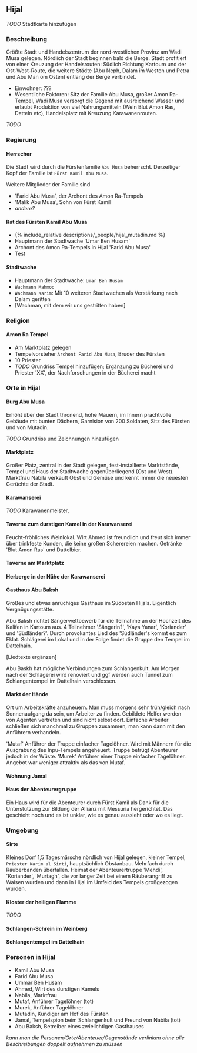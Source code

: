 ## Hijal

*TODO* Stadtkarte hinzufügen

### Beschreibung
Größte Stadt und Handelszentrum der nord-westlichen Provinz am Wadi Musa gelegen. Nördlich der Stadt beginnen bald die Berge. Stadt profitiert von einer Kreuzung der Handelsrouten: Südlich Richtung Kartoum und der Ost-West-Route, die weitere Städte (Abu Neph, Dalam im Westen und Petra und Abu Man om Osten) entlang der Berge verbindet.

* Einwohner: ???
* Wesentliche Faktoren: Sitz der Familie Abu Musa, großer Amon Ra-Tempel, Wadi Musa versorgt die Gegend mit ausreichend Wasser und erlaubt Produktion von viel Nahrungsmitteln (Wein Blut Amon Ras, Datteln etc), Handelsplatz mit Kreuzung Karawanenrouten.

*TODO* 

### Regierung

#### Herrscher
Die Stadt wird durch die Fürstenfamilie `Abu Musa` beherrscht. Derzeitiger Kopf der Familie ist `Fürst Kamil Abu Musa`.

Weitere Mitglieder der Familie sind
* 'Farid Abu Musa', der Archont des Amon Ra-Tempels
* 'Malik Abu Musa', Sohn von Fürst Kamil
* *andere?*

#### Rat des Fürsten Kamil Abu Musa
* {% include_relative descriptions/_people/hijal_mutadin.md %}
* Hauptmann der Stadtwache 'Umar Ben Husam'
* Archont des Amon Ra-Tempels in Hijal 'Farid Abu Musa'
* Test

#### Stadtwache
* Hauptmann der Stadtwache: `Umar Ben Husam`
* `Wachmann Mahmod`
* `Wachmann Karim`: Mit 10 weiteren Stadtwachen als Verstärkung nach Dalam geritten
* [Wachman, mit dem wir uns gestritten haben]

### Religion

#### Amon Ra Tempel
* Am Marktplatz gelegen
* Tempelvorsteher `Archont Farid Abu Musa`, Bruder des Fürsten
* 10 Priester
* *TODO* Grundriss Tempel hinzufügen; Ergänzung zu Bücherei und Priester 'XX', der Nachforschungen in der Bücherei macht

### Orte in Hijal

#### Burg Abu Musa
Erhöht über der Stadt thronend, hohe Mauern, im Innern prachtvolle Gebäude mit bunten Dächern, Garnision von 200 Soldaten, Sitz des Fürsten und von Mutadin.

*TODO* Grundriss und Zeichnungen hinzufügen

#### Marktplatz
Großer Platz, zentral in der Stadt gelegen, fest-installierte Marktstände, Tempel und Haus der Stadtwache gegenüberliegend (Ost und West). Marktfrau Nabila verkauft Obst und Gemüse und kennt immer die neuesten Gerüchte der Stadt.

#### Karawanserei
*TODO* Karawanenmeister,

#### Taverne zum durstigen Kamel in der Karawanserei
Feucht-fröhliches Weinlokal. Wirt Ahmed ist freundlich und freut sich immer über trinkfeste Kunden, die keine großen Scherereien machen. Getränke 'Blut Amon Ras' und Dattelbier.

#### Taverne am Marktplatz

#### Herberge in der Nähe der Karawanserei

#### Gasthaus Abu Baksh
Großes und etwas anrüchiges Gasthaus im Südosten Hijals. Eigentlich Vergnügungsstätte.

Abu Baksh richtet Sängerwettbewerb für die Teilnahme an der Hochzeit des Kalifen in Kartoum aus. 4 Teilnehmer 'Sängerin?', 'Kaya Yanar', 'Koriander' und 'Südländer?'. Durch provokantes Lied des 'Südländer's kommt es zum Eklat. Schlägerei im Lokal und in der Folge findet die Gruppe den Tempel im Dattelhain.

[Liedtexte ergänzen]

Abu Baskh hat mögliche Verbindungen zum Schlangenkult. Am Morgen nach der Schlägerei wird renoviert und ggf werden auch Tunnel zum Schlangentempel im Dattelhain verschlossen.

#### Markt der Hände
Ort um Arbeitskräfte anzuheuern. Man muss morgens sehr früh/gleich nach Sonnenaufgang da sein, um Arbeiter zu finden. Gebildete Helfer werden von Agenten vertreten und sind nicht selbst dort. Einfache Arbeiter schließen sich manchmal zu Gruppen zusammen, man kann dann mit den Anführern verhandeln.

'Mutaf' Anführer der Truppe einfacher Tagelöhner. Wird mit Männern für die Ausgrabung des Inpu-Tempels angeheuert. Truppe betrügt Abenteurer jedoch in der Wüste.
'Murek' Anführer einer Truppe einfacher Tagelöhner. Angebot war weniger attraktiv als das von Mutaf.

#### Wohnung Jamal

#### Haus der Abenteurergruppe
Ein Haus wird für die Abenteurer durch Fürst Kamil als Dank für die Unterstützung zur Bildung der Allianz mit Messuria hergerichtet. Das geschieht noch und es ist unklar, wie es genau aussieht oder wo es liegt.

### Umgebung

#### Sirte
Kleines Dorf 1,5 Tagesmärsche nördlich von Hijal gelegen, kleiner Tempel, `Priester Karim al Sirti`, hauptsächlich Obstanbau. Mehrfach durch Räuberbanden überfallen. Heimat der Abenteurertruppe 'Mehdi', 'Koriander', 'Murtagh', die vor langer Zeit bei einem Räuberangriff zu Waisen wurden und dann in Hijal im Umfeld des Tempels großgezogen wurden.

#### Kloster der heiligen Flamme
*TODO*

#### Schlangen-Schrein im Weinberg

#### Schlangentempel im Dattelhain

### Personen in Hijal
* Kamil Abu Musa
* Farid Abu Musa
* Ummar Ben Husam
* Ahmed, Wirt des durstigen Kamels
* Nabila, Marktfrau
* Mutaf, Anführer Tagelöhner (tot)
* Murek, Anführer Tagelöhner
* Mutadin, Kundiger am Hof des Fürsten
* Jamal, Tempelspion beim Schlangenkult und Freund von Nabila (tot)
* Abu Baksh, Betreiber eines zwielichtigen Gasthauses

*kann man die Personen/Orte/Abenteuer/Gegenstände verlinken ohne alle Beschreibungen doppelt aufnehmen zu müssen*
